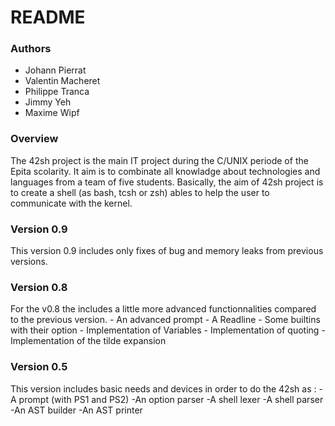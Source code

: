 # README #


### Authors ###

* Johann Pierrat
* Valentin Macheret
* Philippe Tranca
* Jimmy Yeh
* Maxime Wipf

### Overview ###

The 42sh project is the main IT project during the C/UNIX periode of the Epita scolarity. It aim is to combinate all knowladge about technologies and languages from a team of five students. Basically, the aim of 42sh project is to create a shell (as bash, tcsh or zsh) ables to help the user to communicate with the kernel.

### Version 0.9 ###

This version 0.9 includes only fixes of bug and memory leaks from previous versions.

### Version 0.8 ###

For the v0.8 the includes a little more advanced functionnalities compared to the previous version.
       - An advanced prompt
       - A Readline
       - Some builtins with their option
       - Implementation of Variables
       - Implementation of quoting
       - Implementation of the tilde expansion

### Version 0.5 ###

This version includes basic needs and devices in order to do the 42sh as :
     -A prompt (with PS1 and PS2)
     -An option parser
     -A shell lexer
     -A shell parser
     -An AST builder
     -An AST printer